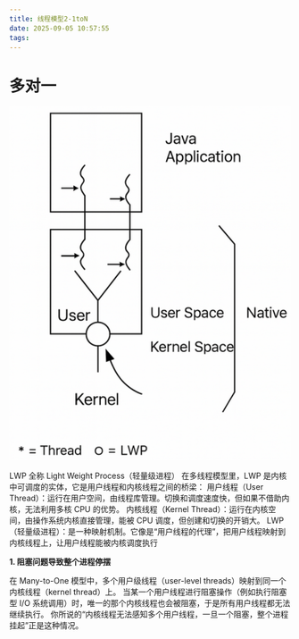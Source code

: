 ```yaml
---
title: 线程模型2-1toN
date: 2025-09-05 10:57:55
tags:
---
```


# 多对一
<img src="https://github.com/RookieCuzz/cuzz-blog/blob/main/source/_posts/images/27.png?raw=true" alt="图" width="1200" />


LWP 全称 Light Weight Process（轻量级进程）
在多线程模型里，LWP 是内核中可调度的实体，它是用户线程和内核线程之间的桥梁：
用户线程（User Thread）：运行在用户空间，由线程库管理。切换和调度速度快，但如果不借助内核，无法利用多核 CPU 的优势。
内核线程（Kernel Thread）：运行在内核空间，由操作系统内核直接管理，能被 CPU 调度，但创建和切换的开销大。
LWP（轻量级进程）：是一种映射机制。它像是“用户线程的代理”，把用户线程映射到内核线程上，让用户线程能被内核调度执行

**1. 阻塞问题导致整个进程停摆**

在 Many-to-One 模型中，多个用户级线程（user-level threads）映射到同一个内核线程（kernel thread）上。
当某一个用户线程进行阻塞操作（例如执行阻塞型 I/O 系统调用）时，唯一的那个内核线程也会被阻塞，于是所有用户线程都无法继续执行。
你所说的“内核线程无法感知多个用户线程，一旦一个阻塞，整个进程挂起”正是这种情况。